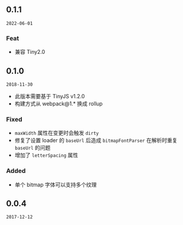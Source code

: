 ## 0.1.1

`2022-06-01`

### Feat
- 兼容 Tiny2.0

## 0.1.0

`2018-11-30`
- 此版本需要基于 TinyJS v1.2.0
- 构建方式从 webpack@1.* 换成 rollup

### Fixed
- `maxWidth` 属性在变更时会触发 `dirty`
- 修复了设置 loader 的 `baseUrl` 后造成 `bitmapFontParser` 在解析时重复 `baseUrl` 的问题
- 增加了 `letterSpacing` 属性

### Added
- 单个 bitmap 字体可以支持多个纹理

## 0.0.4

`2017-12-12`


